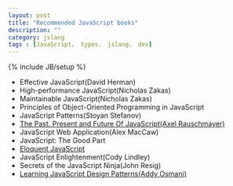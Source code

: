 ```yaml
---
layout: post
title: "Recommended JavaScript books"
description: ""
category: jslang
tags : [JavaScript， types， jslang， dev]
---
```

{% include JB/setup %}

* Effective JavaScript(David Herman)
* High-performance JavaScript(Nicholas Zakas)
* Maintainable JavaScript(Nicholas Zakas)
* Principles of Object-Oriented Programming in JavaScript
* JavaScript Patterns(Stoyan Stefanov)
* [The Past, Present and Future Of JavaScript(Axel Rauschmayer)](http://oreilly.com/javascript/radarreports/past-present-future-javascript.html)
* JavaScript Web Application(Alex MacCaw)
* JavaScript: The Good Part
* [Eloquent JavaScript](http://eloquentjavascript.net/)
* JavaScript Enlightenment(Cody Lindley)
* Secrets of the JavaScript Ninja(John Resig)
* [Learning JavaScript Design Patterns(Addy Osmani)](http://addyosmani.com/resources/essentialjsdesignpatterns/book/)
